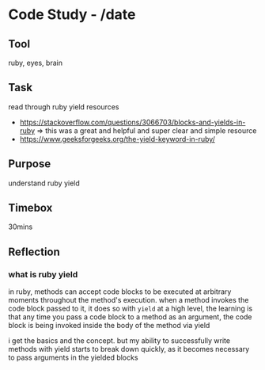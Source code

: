# Code Study - /date

## Tool

ruby, eyes, brain

## Task

read through ruby yield resources

- https://stackoverflow.com/questions/3066703/blocks-and-yields-in-ruby => this was a great and helpful and super clear and simple resource
- https://www.geeksforgeeks.org/the-yield-keyword-in-ruby/

## Purpose

understand ruby yield

## Timebox

30mins

## Reflection

### what is ruby yield

in ruby, methods can accept code blocks to be executed at arbitrary moments throughout the method's execution. when a method invokes the code block passed to it, it does so with `yield`
at a high level, the learning is that any time you pass a code block to a method as an argument, the code block is being invoked inside the body of the method via yield

i get the basics and the concept. but my ability to successfully write methods with yield starts to break down quickly, as it becomes necessary to pass arguments in the yielded blocks
